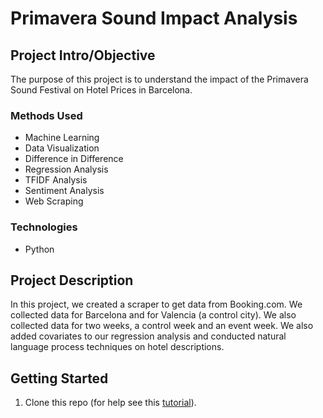
# Primavera Sound Impact Analysis

## Project Intro/Objective
The purpose of this project is to understand the impact of the Primavera Sound Festival on Hotel Prices in Barcelona. 

### Methods Used
* Machine Learning
* Data Visualization
* Difference in Difference
* Regression Analysis
* TFIDF Analysis
* Sentiment Analysis
* Web Scraping

### Technologies
* Python

## Project Description
In this project, we created a scraper to get data from Booking.com. We collected data for Barcelona and for Valencia (a control city). We also collected data for two weeks, a control week and an event week. We also added covariates to our regression analysis and conducted natural language process techniques on hotel descriptions. 

## Getting Started

1. Clone this repo (for help see this [tutorial](https://help.github.com/articles/cloning-a-repository/)).
    
